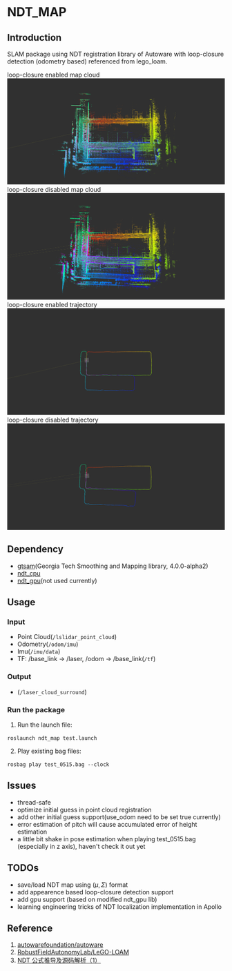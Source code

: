 # NDT_MAP

## Introduction

SLAM package using NDT registration library of Autoware with loop-closure detection (odometry based) referenced from lego_loam.

loop-closure enabled map cloud
![loop_closure_enabled_1](./img/loop_closure_enabled_1.png)
loop-closure disabled map cloud
![loop_closure_disabled_1](./img/loop_closure_disabled_1.png)
loop-closure enabled trajectory
![loop_closure_enabled_2](./img/loop_closure_enabled_2.png)
loop-closure disabled trajectory
![loop_closure_disabled_2](./img/loop_closure_disabled_2.png)

## Dependency

- [gtsam](https://github.com/borglab/gtsam/releases)(Georgia Tech Smoothing and Mapping library, 4.0.0-alpha2)
- [ndt_cpu](https://github.com/autowarefoundation/autoware/tree/master/ros/src/computing/perception/localization/lib/ndt_cpu)
- [ndt_gpu](https://github.com/autowarefoundation/autoware/tree/master/ros/src/computing/perception/localization/lib/ndt_gpu)(not used currently)

## Usage

### Input

- Point Cloud(`/lslidar_point_cloud`)
- Odometry(`/odom/imu`)
- Imu(`/imu/data`)
- TF: /base_link -> /laser, /odom -> /base_link(`/tf`)

### Output

- (`/laser_cloud_surround`)

### Run the package

1. Run the launch file:

```shell
roslaunch ndt_map test.launch
```

2. Play existing bag files:

```shell
rosbag play test_0515.bag --clock
```

## Issues

- thread-safe
- optimize initial guess in point cloud registration
- add other initial guess support(use_odom need to be set true currently)
- error estimation of pitch will cause accumulated error of height estimation
- a little bit shake in pose estimation when playing test_0515.bag (especially in z axis), haven't check it out yet

## TODOs

- save/load NDT map using $(\mu,\Sigma)$ format
- add appearence based loop-closure detection support
- add gpu support (based on modified ndt_gpu lib)
- learning engineering tricks of NDT localization implementation in Apollo

## Reference

1. [autowarefoundation/autoware](https://github.com/autowarefoundation/autoware)
2. [RobustFieldAutonomyLab/LeGO-LOAM](https://github.com/RobustFieldAutonomyLab/LeGO-LOAM)
3. [NDT 公式推导及源码解析（1）](https://blog.csdn.net/u013794793/article/details/89306901)